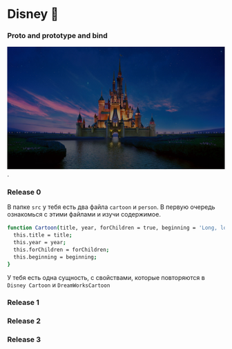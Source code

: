# Disney 🧚
### Proto and prototype and bind
  ![screenshot](readme-assets/scale.jpeg).

### Release 0

В папке `src` у тебя есть два файла `cartoon` и `person`. В первую очередь ознакомься с этими файлами и изучи содержимое. 
```sh
function Cartoon(title, year, forChildren = true, beginning = 'Long, long ago...') {
  this.title = title;
  this.year = year;
  this.forChildren = forChildren;
  this.beginning = beginning;
}
```
У тебя есть одна сущность, с свойствами, которые повторяются в `Disney Cartoon`  и  `DreamWorksCartoon`

### Release 1



### Release 2



### Release 3



